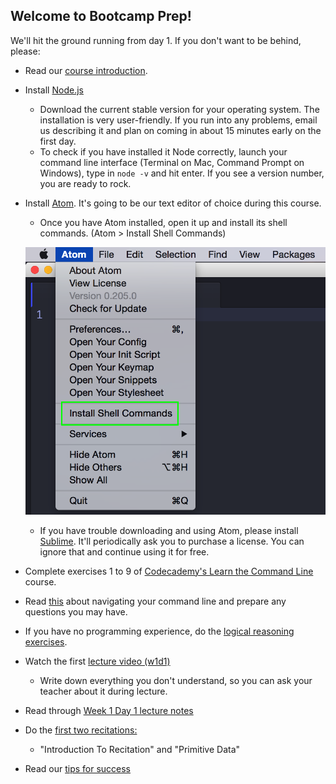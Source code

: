 ## Welcome to Bootcamp Prep!

We'll hit the ground running from day 1. If you don't want to be behind, please:
+ Read our [course introduction][course_intro].
+ Install [Node.js][node]
  + Download the current stable version for your operating system. The installation is very user-friendly. If you run into any problems, email us describing it and plan on coming in about 15 minutes early on the first day.
  + To check if you have installed it Node correctly, launch your command line interface (Terminal on Mac, Command Prompt on Windows), type in `node -v` and hit enter. If you see a version number, you are ready to rock. 
+ Install [Atom][atom]. It's going to be our text editor of choice during this course.
  + Once you have Atom installed, open it up and install its shell commands. (Atom > Install Shell Commands)

   ![install_shell_commands](./install_shell_commands.png)

  + If you have trouble downloading and using Atom, please install [Sublime][sublime]. It'll periodically ask you to purchase a license. You can ignore that and continue using it for free.
+ Complete exercises 1 to 9 of  [Codecademy's Learn the Command Line][codecademy_cli] course.
+ Read [this][cli] about navigating your command line and prepare any questions you may have.
+ If you have no programming experience, do the [logical reasoning exercises][logical_reason].
+ Watch the first [lecture video (w1d1)][vid]
   + Write down everything you don't understand, so you can ask your teacher about it during lecture.
+ Read through [Week 1 Day 1 lecture notes][notes]
+ Do the [first two recitations:][recitation]
  + "Introduction To Recitation" and "Primitive Data"
+ Read our [tips for success][tips]


[course_intro]:./programming_intro.md
[node]:https://nodejs.org/en/
[atom]:https://atom.io/
[sublime]:https://www.sublimetext.com/
[codecademy_cli]:https://www.codecademy.com/learn/learn-the-command-line
[cli]:./cli.md
[logical_reason]:../logical_reasoning_prep
[vid]:./lecture_videos.md
[notes]:../w1/d1/lecture_notes.md
[tips]:./tips.md
[recitation]:../recitations
